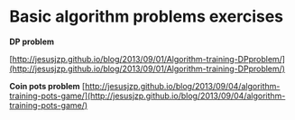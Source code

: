 # Basic algorithm problems exercises

**DP problem**

[http://jesusjzp.github.io/blog/2013/09/01/Algorithm-training-DPproblem/](http://jesusjzp.github.io/blog/2013/09/01/Algorithm-training-DPproblem/)

**Coin pots problem**
[http://jesusjzp.github.io/blog/2013/09/04/algorithm-training-pots-game/](http://jesusjzp.github.io/blog/2013/09/04/algorithm-training-pots-game/)